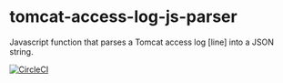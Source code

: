 # tomcat-access-log-js-parser

Javascript function that parses a Tomcat access log [line] into a JSON string.

[![CircleCI][1]][2]

[1]: https://circleci.com/gh/ricardolsmendes/tomcat-access-log-js-parser.svg?style=svg
[2]: https://circleci.com/gh/ricardolsmendes/tomcat-access-log-js-parser
